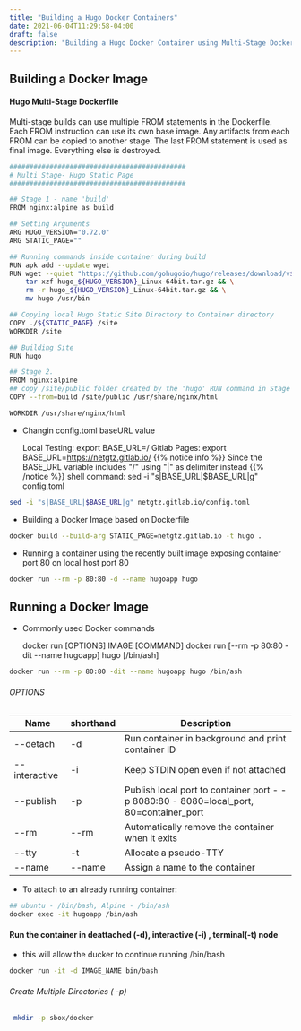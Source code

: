 ```yaml
---
title: "Building a Hugo Docker Containers"
date: 2021-06-04T11:29:58-04:00
draft: false
description: "Building a Hugo Docker Container using Multi-Stage Dockerfile"
---
```

## Building a Docker Image
#### Hugo Multi-Stage Dockerfile

Multi-stage builds can use multiple FROM statements in the Dockerfile. Each FROM instruction can use its own base image. Any artifacts from each FROM can be copied to another stage. The last FROM statement is used as final image. Everything else is destroyed. 

```sh
############################################
# Multi Stage- Hugo Static Page 
############################################

## Stage 1 - name 'build'
FROM nginx:alpine as build

## Setting Arguments
ARG HUGO_VERSION="0.72.0"
ARG STATIC_PAGE=""

## Running commands inside container during build
RUN apk add --update wget
RUN wget --quiet "https://github.com/gohugoio/hugo/releases/download/v${HUGO_VERSION}/hugo_${HUGO_VERSION}_Linux-64bit.tar.gz" && \
    tar xzf hugo_${HUGO_VERSION}_Linux-64bit.tar.gz && \
    rm -r hugo_${HUGO_VERSION}_Linux-64bit.tar.gz && \
    mv hugo /usr/bin

## Copying local Hugo Static Site Directory to Container directory
COPY ./${STATIC_PAGE} /site
WORKDIR /site

## Building Site
RUN hugo

## Stage 2. 
FROM nginx:alpine
## copy /site/public folder created by the 'hugo' RUN command in Stage 1 to the nginx working directory.
COPY --from=build /site/public /usr/share/nginx/html

WORKDIR /usr/share/nginx/html
```
* Changin config.toml baseURL value

    Local Testing: export BASE_URL=/
    Gitlab Pages: export BASE_URL=https://netgtz.gitlab.io/
    {{% notice info %}} Since the BASE_URL variable includes "/" using "|" as delimiter instead {{% /notice %}}
    shell command: sed -i "s|BASE_URL|$BASE_URL|g" config.toml 

```sh
sed -i "s|BASE_URL|$BASE_URL|g" netgtz.gitlab.io/config.toml
```
* Building a Docker Image based on Dockerfile

```sh
docker build --build-arg STATIC_PAGE=netgtz.gitlab.io -t hugo .
```
* Running a container using the recently built image exposing container port 80 on local host port 80
```sh
docker run --rm -p 80:80 -d --name hugoapp hugo
```

## Running a Docker Image

* Commonly used Docker commands

    docker run [OPTIONS] IMAGE [COMMAND]
    docker run [--rm -p 80:80 -dit --name hugoapp] hugo [/bin/ash]

```sh
docker run --rm -p 80:80 -dit --name hugoapp hugo /bin/ash
 ```
 ###### OPTIONS
 Name|shorthand|Description
 --|--|--
--detach|-d|Run container in background and print container ID
--interactive|-i|Keep STDIN open even if not attached
--publish|-p|Publish local port to container port - -p 8080:80 - 8080=local_port, 80=container_port
--rm|--rm|Automatically remove the container when it exits
--tty|-t|Allocate a pseudo-TTY
--name|--name|Assign a name to the container

* To attach to an already running container:
```sh
## ubuntu - /bin/bash, Alpine - /bin/ash
docker exec -it hugoapp /bin/ash
```

#### Run the container in deattached (-d), interactive (-i) , terminal(-t) node
* this will allow the ducker to continue running /bin/bash
```sh
docker run -it -d IMAGE_NAME bin/bash
```

###### Create Multiple Directories ( -p)
```sh
 mkdir -p sbox/docker
```
